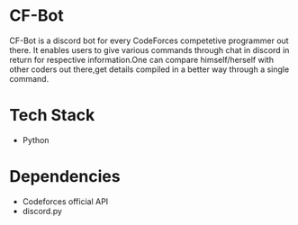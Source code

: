 # CF-Bot
CF-Bot is a discord bot for every CodeForces competetive programmer out there. It enables users to give various commands through chat in discord in return for respective information.One can compare himself/herself with other coders out there,get details compiled in a better way through a single command.

# Tech Stack
- Python

# Dependencies
- Codeforces official API
- discord.py
